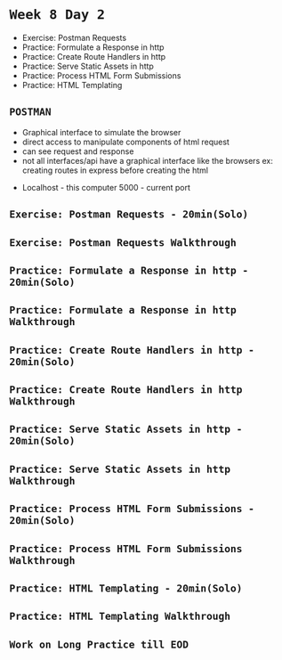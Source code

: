 # `Week 8 Day 2`

- Exercise: Postman Requests
- Practice: Formulate a Response in http
- Practice: Create Route Handlers in http
- Practice: Serve Static Assets in http
- Practice: Process HTML Form Submissions
- Practice: HTML Templating



## `POSTMAN`
  * Graphical interface to simulate the browser
  * direct access to manipulate components of html request
  * can see request and response
  * not all interfaces/api have a graphical interface like the browsers
    ex: creating routes in express before creating the html
  - Localhost - this computer
    5000 - current port

## `Exercise: Postman Requests - 20min(Solo)`
## `Exercise: Postman Requests Walkthrough`

## `Practice: Formulate a Response in http - 20min(Solo)`
## `Practice: Formulate a Response in http Walkthrough`

## `Practice: Create Route Handlers in http - 20min(Solo)`
## `Practice: Create Route Handlers in http Walkthrough`

## `Practice: Serve Static Assets in http - 20min(Solo)`
## `Practice: Serve Static Assets in http Walkthrough`

## `Practice: Process HTML Form Submissions - 20min(Solo)`
## `Practice: Process HTML Form Submissions Walkthrough`

## `Practice: HTML Templating - 20min(Solo)`
## `Practice: HTML Templating Walkthrough`

## `Work on Long Practice till EOD`
